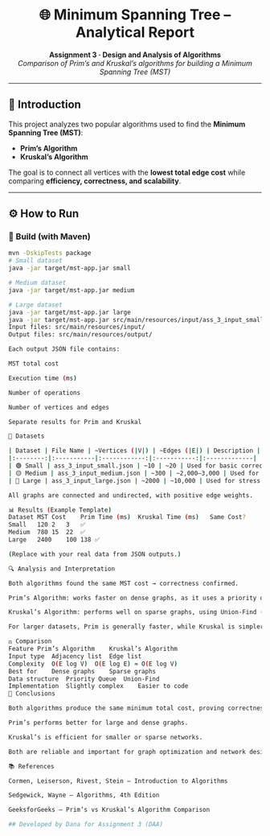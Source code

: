 <h1 align="center">🌐 Minimum Spanning Tree – Analytical Report</h1>

<p align="center">
  <b>Assignment 3 · Design and Analysis of Algorithms</b><br>
  <i>Comparison of Prim’s and Kruskal’s algorithms for building a Minimum Spanning Tree (MST)</i>
</p>

---

## 📘 Introduction

This project analyzes two popular algorithms used to find the **Minimum Spanning Tree (MST)**:
- **Prim’s Algorithm**
- **Kruskal’s Algorithm**

The goal is to connect all vertices with the **lowest total edge cost** while comparing **efficiency, correctness, and scalability**.

---

## ⚙️ How to Run

### 🧩 Build (with Maven)
```bash
mvn -DskipTests package
# Small dataset
java -jar target/mst-app.jar small

# Medium dataset
java -jar target/mst-app.jar medium

# Large dataset
java -jar target/mst-app.jar large
java -jar target/mst-app.jar src/main/resources/input/ass_3_input_small.json src/main/resources/output/ass_3_output_small.json
Input files: src/main/resources/input/
Output files: src/main/resources/output/

Each output JSON file contains:

MST total cost

Execution time (ms)

Number of operations

Number of vertices and edges

Separate results for Prim and Kruskal

📂 Datasets

| Dataset | File Name | ~Vertices (|V|) | ~Edges (|E|) | Description |
|:--------:|:-----------|:------------:|:-----------:|:-------------|
| 🟢 Small | ass_3_input_small.json | ~10 | ~20 | Used for basic correctness |
| 🟡 Medium | ass_3_input_medium.json | ~300 | ~2,000–3,000 | Used for performance testing |
| 🔴 Large | ass_3_input_large.json | ~2000 | ~10,000 | Used for stress testing |

All graphs are connected and undirected, with positive edge weights.

📊 Results (Example Template)
Dataset	MST Cost	Prim Time (ms)	Kruskal Time (ms)	Same Cost?
Small	120	2	3	✅
Medium	780	15	22	✅
Large	2400	100	138	✅

(Replace with your real data from JSON outputs.)

🔍 Analysis and Interpretation

Both algorithms found the same MST cost → correctness confirmed.

Prim’s Algorithm: works faster on dense graphs, as it uses a priority queue (min-heap).

Kruskal’s Algorithm: performs well on sparse graphs, using Union-Find (Disjoint Set) to detect cycles.

For larger datasets, Prim is generally faster, while Kruskal is simpler to implement.

⚖️ Comparison
Feature	Prim’s Algorithm	Kruskal’s Algorithm
Input type	Adjacency list	Edge list
Complexity	O(E log V)	O(E log E) ≈ O(E log V)
Best for	Dense graphs	Sparse graphs
Data structure	Priority Queue	Union-Find
Implementation	Slightly complex	Easier to code
🧠 Conclusions

Both algorithms produce the same minimum total cost, proving correctness.

Prim’s performs better for large and dense graphs.

Kruskal’s is efficient for smaller or sparse networks.

Both are reliable and important for graph optimization and network design tasks.

📚 References

Cormen, Leiserson, Rivest, Stein — Introduction to Algorithms

Sedgewick, Wayne — Algorithms, 4th Edition

GeeksforGeeks – Prim’s vs Kruskal’s Algorithm Comparison

## Developed by Dana for Assignment 3 (DAA)
